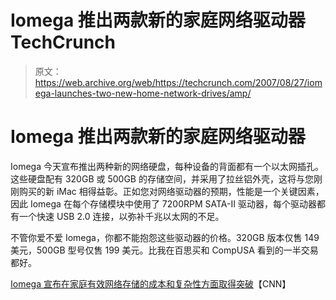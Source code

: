 # Iomega 推出两款新的家庭网络驱动器 TechCrunch

> 原文：<https://web.archive.org/web/https://techcrunch.com/2007/08/27/iomega-launches-two-new-home-network-drives/amp/>

# Iomega 推出两款新的家庭网络驱动器

Iomega 今天宣布推出两种新的网络硬盘，每种设备的背面都有一个以太网插孔。这些硬盘配有 320GB 或 500GB 的存储空间，并采用了拉丝铝外壳，这将与您刚刚购买的新 iMac 相得益彰。正如您对网络驱动器的预期，性能是一个关键因素，因此 Iomega 在每个存储模块中使用了 7200RPM SATA-II 驱动器，每个驱动器都有一个快速 USB 2.0 连接，以弥补千兆以太网的不足。

不管你爱不爱 Iomega，你都不能抱怨这些驱动器的价格。320GB 版本仅售 149 美元，500GB 型号仅售 199 美元。比我在百思买和 CompUSA 看到的一半交易都好。

[Iomega 宣布在家庭有效网络存储的成本和复杂性方面取得突破](https://web.archive.org/web/20170719194236/http://money.cnn.com/news/newsfeeds/articles/prnewswire/LAM03127082007-1.htm)【CNN】